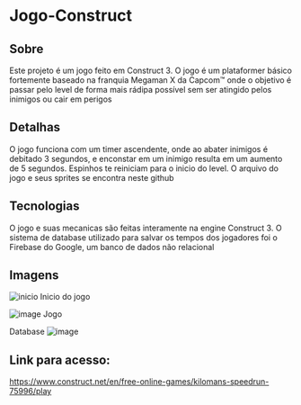 # Jogo-Construct

## Sobre
Este projeto é um jogo feito em Construct 3. O jogo é um plataformer básico fortemente baseado na franquia Megaman X da Capcom™  onde o objetivo é passar pelo level de forma mais rádipa possível sem ser atingido pelos inimigos ou cair em perigos

## Detalhas
O jogo funciona com um timer ascendente, onde ao abater inimigos é debitado 3 segundos, e enconstar em um inimigo resulta em um aumento de 5 segundos. Espinhos te reiniciam para o inicio do level.
O arquivo do jogo e seus sprites se encontra neste github

## Tecnologias
O jogo e suas mecanicas são feitas interamente na engine Construct 3. O sistema de database utilizado para salvar os tempos dos jogadores foi o Firebase do Google, um banco de dados não relacional

## Imagens
![inicio](https://github.com/user-attachments/assets/ca73df91-67d4-4093-bd39-e23f6b8bc798)
Inicio do jogo

![image](https://github.com/user-attachments/assets/8c10fb2b-2ed9-4331-bbd3-3ea76ba4dce7)
Jogo


Database
![image](https://github.com/user-attachments/assets/ec79874f-5023-43ff-a80e-750392755aca)

## Link para acesso:
   https://www.construct.net/en/free-online-games/kilomans-speedrun-75996/play
